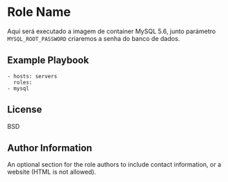 Role Name
=========

Aqui será executado a imagem de container MySQL 5.6, junto parámetro `MYSQL_ROOT_PASSWORD` criaremos a senha do banco de dados.

Example Playbook
----------------
    - hosts: servers
      roles:
	- mysql
License
-------

BSD

Author Information
------------------

An optional section for the role authors to include contact information, or a website (HTML is not allowed).
